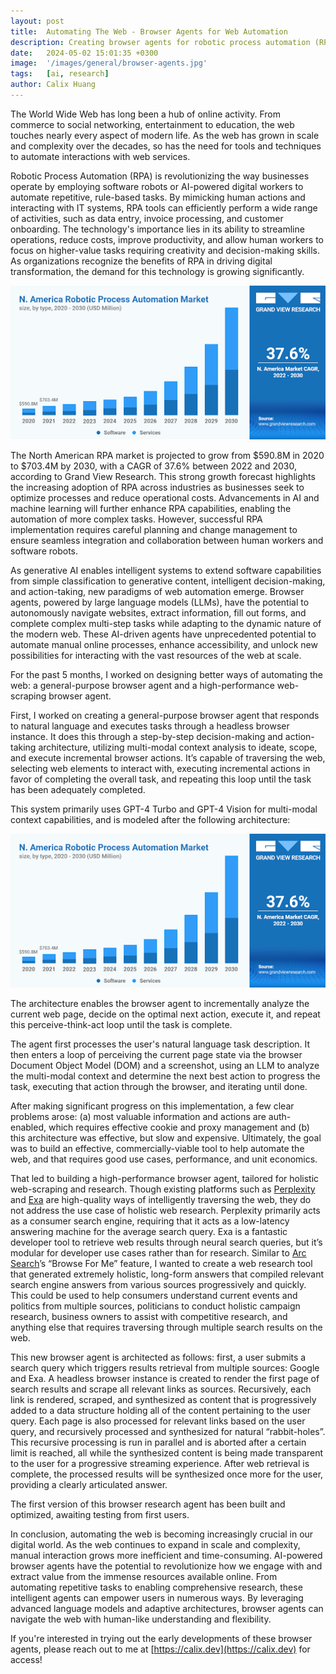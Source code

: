 ```yaml
---
layout: post
title:  Automating The Web - Browser Agents for Web Automation
description: Creating browser agents for robotic process automation (RPA) and performant web research. 
date:   2024-05-02 15:01:35 +0300
image:  '/images/general/browser-agents.jpg'
tags:   [ai, research]
author: Calix Huang
---
```


The World Wide Web has long been a hub of online activity. From commerce to social networking, entertainment to education, the web touches nearly every aspect of modern life. As the web has grown in scale and complexity over the decades, so has the need for tools and techniques to automate interactions with web services.

Robotic Process Automation (RPA) is revolutionizing the way businesses operate by employing software robots or AI-powered digital workers to automate repetitive, rule-based tasks. By mimicking human actions and interacting with IT systems, RPA tools can efficiently perform a wide range of activities, such as data entry, invoice processing, and customer onboarding. The technology's importance lies in its ability to streamline operations, reduce costs, improve productivity, and allow human workers to focus on higher-value tasks requiring creativity and decision-making skills. As organizations recognize the benefits of RPA in driving digital transformation, the demand for this technology is growing significantly.

![Statistics Chart](/images/general/browser-agents1.png)

The North American RPA market is projected to grow from $590.8M in 2020 to $703.4M by 2030, with a CAGR of 37.6% between 2022 and 2030, according to Grand View Research. This strong growth forecast highlights the increasing adoption of RPA across industries as businesses seek to optimize processes and reduce operational costs. Advancements in AI and machine learning will further enhance RPA capabilities, enabling the automation of more complex tasks. However, successful RPA implementation requires careful planning and change management to ensure seamless integration and collaboration between human workers and software robots.

As generative AI enables intelligent systems to extend software capabilities from simple classification to generative content, intelligent decision-making, and action-taking, new paradigms of web automation emerge. Browser agents, powered by large language models (LLMs), have the potential to autonomously navigate websites, extract information, fill out forms, and complete complex multi-step tasks while adapting to the dynamic nature of the modern web. These AI-driven agents have unprecedented potential to automate manual online processes, enhance accessibility, and unlock new possibilities for interacting with the vast resources of the web at scale.

For the past 5 months, I worked on designing better ways of automating the web: a general-purpose browser agent and a high-performance web-scraping browser agent.

First, I worked on creating a general-purpose browser agent that responds to natural language and executes tasks through a headless browser instance. It does this through a step-by-step decision-making and action-taking architecture, utilizing multi-modal context analysis to ideate, scope, and execute incremental browser actions. It’s capable of traversing the web, selecting web elements to interact with, executing incremental actions in favor of completing the overall task, and repeating this loop until the task has been adequately completed.

This system primarily uses GPT-4 Turbo and GPT-4 Vision for multi-modal context capabilities, and is modeled after the following architecture:

![Browser Agent Flowchart](/images/general/browser-agents1.png)

The architecture enables the browser agent to incrementally analyze the current web page, decide on the optimal next action, execute it, and repeat this perceive-think-act loop until the task is complete.

The agent first processes the user's natural language task description. It then enters a loop of perceiving the current page state via the browser Document Object Model (DOM) and a screenshot, using an LLM to analyze the multi-modal context and determine the next best action to progress the task, executing that action through the browser, and iterating until done. 

After making significant progress on this implementation, a few clear problems arose: (a) most valuable information and actions are auth-enabled, which requires effective cookie and proxy management and (b) this architecture was effective, but slow and expensive. Ultimately, the goal was to build an effective, commercially-viable tool to help automate the web, and that requires good use cases, performance, and unit economics.

That led to building a high-performance browser agent, tailored for holistic web-scraping and research. Though existing platforms such as [Perplexity](https://perplexity.ai) and [Exa](https://exa.ai) are high-quality ways of intelligently traversing the web, they do not address the use case of holistic web research. Perplexity primarily acts as a consumer search engine, requiring that it acts as a low-latency answering machine for the average search query. Exa is a fantastic developer tool to retrieve web results through neural search queries, but it’s modular for developer use cases rather than for research. Similar to [Arc Search](https://arc.net)’s “Browse For Me” feature, I wanted to create a web research tool that generated extremely holistic, long-form answers that compiled relevant search engine answers from various sources progressively and quickly. This could be used to help consumers understand current events and politics from multiple sources, politicians to conduct holistic campaign research, business owners to assist with competitive research, and anything else that requires traversing through multiple search results on the web.

This new browser agent is architected as follows: first, a user submits a search query which triggers results retrieval from multiple sources: Google and Exa. A headless browser instance is created to render the first page of search results and scrape all relevant links as sources. Recursively, each link is rendered, scraped, and synthesized as content that is progressively added to a data structure holding all of the content pertaining to the user query. Each page is also processed for relevant links based on the user query, and recursively processed and synthesized for natural “rabbit-holes”. This recursive processing is run in parallel and is aborted after a certain limit is reached, all while the synthesized content is being made transparent to the user for a progressive streaming experience. After web retrieval is complete, the processed results will be synthesized once more for the user, providing a clearly articulated answer.

The first version of this browser research agent has been built and optimized, awaiting testing from first users.

In conclusion, automating the web is becoming increasingly crucial in our digital world. As the web continues to expand in scale and complexity, manual interaction grows more inefficient and time-consuming. AI-powered browser agents have the potential to revolutionize how we engage with and extract value from the immense resources available online. From automating repetitive tasks to enabling comprehensive research, these intelligent agents can empower users in numerous ways. By leveraging advanced language models and adaptive architectures, browser agents can navigate the web with human-like understanding and flexibility.

If you're interested in trying out the early developments of these browser agents, please reach out to me at [https://calix.dev](https://calix.dev) for access!
